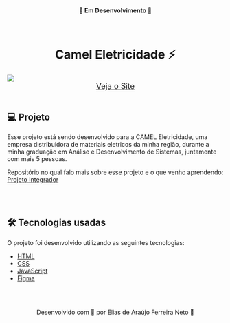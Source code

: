 <h4 align="center">🚧 Em Desenvolvimento 🚧</h4>

<br>

<h1 align="center">Camel Eletricidade ⚡</h1>

<img src="./demonstracao.gif">

<div align="center">
    <a style="font-size: 18px" href="https://elias-neto.github.io/Camel-eletricidade/" target="_blank"> Veja o Site</a>
</div>


<br>

<h2> 💻 Projeto </h2>

<p>
  Esse projeto está sendo desenvolvido para a CAMEL Eletricidade, uma empresa distribuidora de materiais eletricos da minha região, durante
  a minha graduação em Análise e Desenvolvimento de Sistemas, juntamente com mais 5 pessoas.
</p>

<p>
  Repositório no qual falo mais sobre esse projeto e o que venho aprendendo: 
  <a href="https://github.com/Elias-Neto/Analise-e-Desenvolvimento-de-Sistemas/blob/main/projeto_integrador_I/README.md">Projeto Integrador</a>
</p>


<br>
<br>

<h2> 🛠 Tecnologias usadas </h2>

O projeto foi desenvolvido utilizando as seguintes tecnologias:

- [HTML](https://www.w3schools.com/html/)
- [CSS](https://www.w3schools.com/css/default.asp)
- [JavaScript](https://www.w3schools.com/js/)
- [Figma](https://www.figma.com/design/)

<br>
<br>

<p align="center"> Desenvolvido com 💜 por Elias de Araújo Ferreira Neto 👋 <p>

<br>
